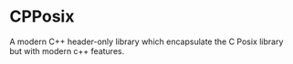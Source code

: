 # CPPosix
A modern C++ header-only library which encapsulate the C Posix library but with modern c++ features.
